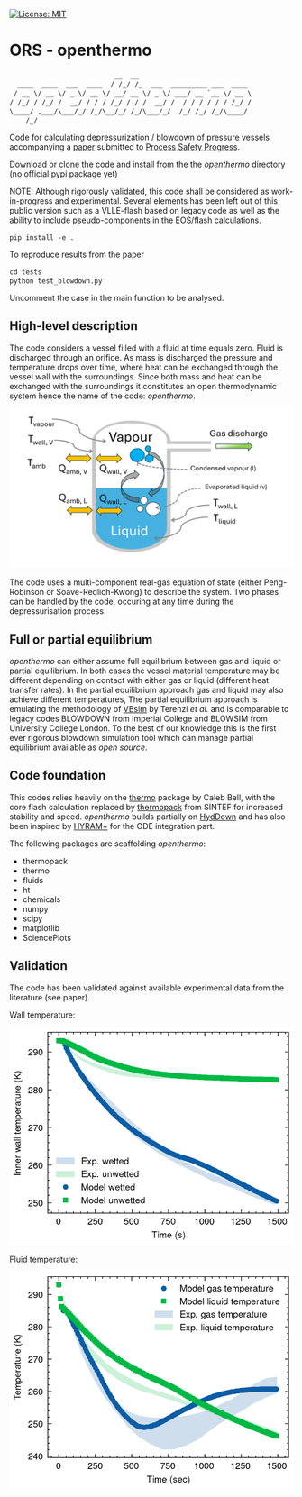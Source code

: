 [![License: MIT](https://img.shields.io/badge/License-MIT-yellow.svg)](https://opensource.org/licenses/MIT)
# ORS - openthermo
```
                          __  __                            
  ____  ____  ___  ____  / /_/ /_  ___  _________ ___  ____ 
 / __ \/ __ \/ _ \/ __ \/ __/ __ \/ _ \/ ___/ __ `__ \/ __ \
/ /_/ / /_/ /  __/ / / / /_/ / / /  __/ /  / / / / / / /_/ /
\____/ .___/\___/_/ /_/\__/_/ /_/\___/_/  /_/ /_/ /_/\____/ 
    /_/                                                     
```

Code for calculating depressurization / blowdown of pressure vessels accompanying a [paper](https://doi.org/10.26434/chemrxiv-2025-00xzc) submitted to [Process Safety Progress](https://aiche.onlinelibrary.wiley.com/journal/15475913). 

Download or clone the code and install from the the *openthermo* directory (no official pypi package yet)

NOTE: Although rigorously validated, this code shall be considered as work-in-progress and experimental. Several elements has been left out
of this public version such as a VLLE-flash based on legacy code as well as the ability to include pseudo-components in the EOS/flash calculations. 

```
pip install -e .
```

To reproduce results from the paper

```
cd tests
python test_blowdown.py
```

Uncomment the case in the main function to be analysed. 

## High-level description
The code considers a vessel filled with a fluid at time equals zero. Fluid is discharged through an orifice. As mass is discharged the pressure and temperature drops over time, where heat can be exchanged through the vessel wall with the surroundings. Since both mass and heat can be exchanged with the surroundings it constitutes an open thermodynamic system hence the name of the code: *openthermo*.

<img src="vessel_sketch.png" alt="Partial equilibirum conceptual model" width="600">

The code uses a multi-component real-gas equation of state (either Peng-Robinson or Soave-Redlich-Kwong) to describe the system. Two phases can be handled by the code, occuring at any time during the depressurisation process. 

## Full or partial equilibrium
*openthermo* can either assume full equilibrium between gas and liquid or partial equilibrium. In both cases the vessel material temperature may be different depending on contact with either gas or liquid (different heat transfer rates). In the partial equilibrium approach gas and liquid may also achieve different temperatures, 
The partial equilibrium approach is emulating the methodology of [VBsim](http://dx.doi.org/10.1016/j.ces.2015.01.019) by Terenzi *et al.* and is comparable to legacy codes BLOWDOWN from Imperial College and BLOWSIM from University College London. 
To the best of our knowledge this is the first ever rigorous blowdown simulation tool which can manage partial equilibrium available as *open source*. 

## Code foundation
This codes relies heavily on the [thermo](https://github.com/CalebBell/thermo) package by Caleb Bell, with the core flash calculation replaced by [thermopack](https://github.com/thermotools/thermopack) from SINTEF for increased stability and speed. *openthermo* builds partially on [HydDown](https://github.com/andr1976/HydDown) and has also been inspired by [HYRAM+](https://github.com/sandialabs/hyram) for the ODE integration part.  

The following packages are scaffolding *openthermo*:

- thermopack
- thermo
- fluids
- ht
- chemicals
- numpy
- scipy 
- matplotlib
- SciencePlots

## Validation 
The code has been validated against available experimental data from the literature (see paper). 

Wall temperature:

<img src="tests/plots/condensable_gas_inner_wall_rig.png" alt="openthermo validation" width="600">

Fluid temperature:

<img src="tests/plots/condensable_gas_bulk_rig.png" alt="openthermo validation" width="600">
